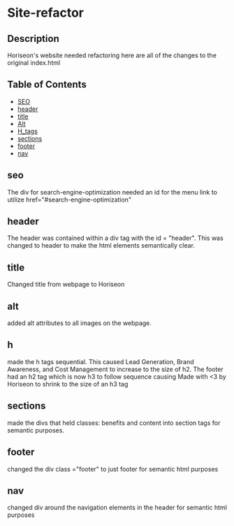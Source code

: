 # Site-refactor

## Description 

Horiseon's website needed refactoring here are all of the changes to the original index.html 

## Table of Contents

* [SEO](#seo)
* [header](#header)
* [title](#title)
* [Alt](#alt)
* [H_tags](#h)
* [sections](#sections)
* [footer](#footer)
* [nav](#nav)


## seo
The div for search-engine-optimization needed an id for the menu link to utilize href="#search-engine-optimization"

## header 

The header was contained within a div tag with the id = "header". This was changed to header to make the html elements semantically clear.

## title

Changed title from webpage to Horiseon

## alt

added alt attributes to all images on the webpage.

## h 

made the h tags sequential. This caused Lead Generation, Brand Awareness, and Cost Management to increase to the size of h2. The footer had an h2 tag which is now h3 to follow sequence causing Made with <3 by Horiseon to shrink to the size of an h3 tag

## sections

made the divs that held classes: benefits and content into section tags for semantic purposes.

## footer

changed the div class ="footer" to just footer for semantic html purposes

## nav 

changed div around the navigation elements in the header for semantic html purposes
